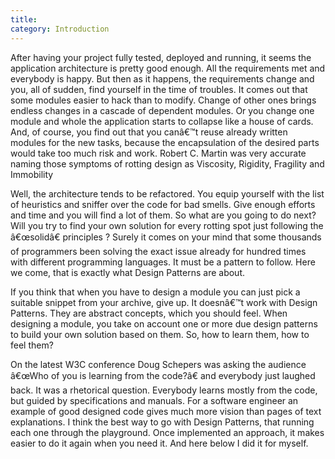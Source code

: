 ```yaml
---
title: 
category: Introduction
---
```

After having your project fully tested, deployed and running, it seems the application architecture is pretty good enough. All the requirements met and everybody is happy. But then as it happens, the requirements change and you, all of sudden, find yourself in the time of troubles. It comes out that some modules easier to hack than to modify. Change of other ones brings endless changes in a cascade of dependent modules. Or you change one module and whole the application starts to collapse like a house of cards. And, of course, you find out that you canâ€™t reuse already written modules for the new tasks, because the encapsulation of the desired parts would take too much risk and work. Robert C. Martin was very accurate naming those symptoms of rotting design as Viscosity, Rigidity, Fragility and Immobility

Well, the architecture tends to be refactored. You equip yourself with the list of heuristics and sniffer over the code for bad smells. Give enough efforts and time and you will find a lot of them. So what are you going to do next? Will you try to find your own solution for every rotting spot just following the â€œsolidâ€ principles ? Surely it comes on your mind that some thousands of programmers been solving the exact issue already for hundred times with different programming languages. It must be a pattern to follow. Here we come, that is exactly what Design Patterns are about.

If you think that when you have to design a module you can just pick a suitable snippet from your archive, give up. It doesnâ€™t work with Design Patterns. They are abstract concepts, which you should feel. When designing a module, you take on account one or more due design patterns to build your own solution based on them. So, how to learn them, how to feel them?

On the latest W3C conference Doug Schepers was asking the audience â€œWho of you is learning from the code?â€ and everybody just laughed back. It was a rhetorical question. Everybody learns mostly from the code, but guided by specifications and manuals. For a software engineer an example of good designed code gives much more vision than pages of text explanations. I think the best way to go with Design Patterns, that running each one through the playground. Once implemented an approach, it makes easier to do it again when you need it. And here below I did it for myself.